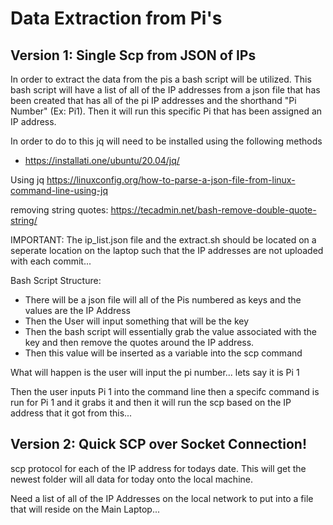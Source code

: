 # Data Extraction from Pi's

## Version 1: Single Scp from JSON of IPs

In order to extract the data from the pis a bash script will be utilized. This bash script will have a list of all of the IP addresses from a json file that has been created that has all of the pi IP addresses and the shorthand "Pi Number" (Ex: Pi1). Then it will run this specific Pi that has been assigned an IP address.

In order to do to this jq will need to be installed using the following methods
* https://installati.one/ubuntu/20.04/jq/


Using jq
https://linuxconfig.org/how-to-parse-a-json-file-from-linux-command-line-using-jq

removing string quotes:
https://tecadmin.net/bash-remove-double-quote-string/

IMPORTANT:
The ip_list.json file and the extract.sh should be located on a seperate location on the laptop such that the IP addresses are not uploaded with each commit...

Bash Script Structure:
* There will be a json file will all of the Pis numbered as keys and the values are the IP Address
* Then the User will input something that will be the key
* Then the bash script will essentially grab the value associated with the key and then remove the quotes around the IP address.
* Then this value will be inserted as a variable into the scp command




What will happen is the user will input the pi number... lets say it is Pi 1

Then the user inputs  Pi 1 into the command line then a specifc command is run for Pi 1 and it grabs it and then it will run the scp based on the IP address that it got from this...


## Version 2: Quick SCP over Socket Connection!

scp protocol for each of the IP address for todays date. This will get the newest folder will all data for today onto the local machine.

Need a list of all of the IP Addresses on the local network to put into a file that will reside on the Main Laptop...


